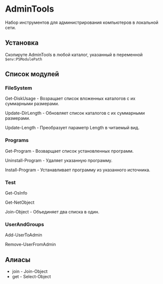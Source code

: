 ﻿AdminTools
==========
Набор инструментов для администрирования компьютеров в локальной сети.

Установка
---------
Скопируте AdminTools в любой каталог, указанный в переменной `$env:PSModulePath`

Список модулей
--------------

### FileSystem

Get-DiskUsage - Возращает список вложенных каталогов с их суммарными размерами.

Update-DirLength - Обновляет список каталогов с их суммарными размерами.

Update-Length - Преобразует параметр Length в читаемый вид. 

### Programs

Get-Program - Возварщает список установленных программ.

Uninstall-Program - Удаляет указанную программу.

Install-Program - Устанавливает программу из указанного источника.

### Test

Get-OsInfo

Get-NetObject

Join-Object - Объединяет два списка в один.

### UserAndGroups

Add-UserToAdmin

Remove-UserFromAdmin

Алиасы
------
*   join - Join-Object
*   get - Select-Object